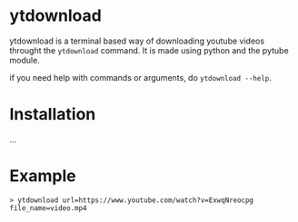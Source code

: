 # ytdownload
ytdownload is a terminal based way of downloading youtube videos throught the `ytdownload` command. It is made using python and the pytube module.

if you need help with commands or arguments, do `ytdownload --help`.

# Installation
...

# Example
```
> ytdownload url=https://www.youtube.com/watch?v=ExwqNreocpg file_name=video.mp4
```
